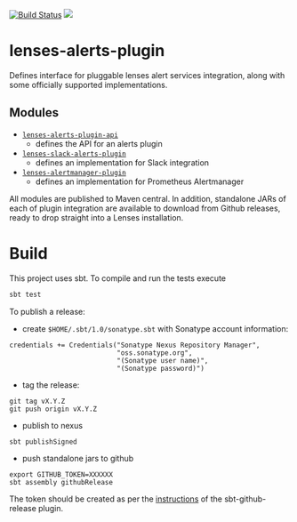 [![Build Status](https://travis-ci.org/Landoop/lenses-alerts-plugin.svg?branch=master)](https://travis-ci.org/Landoop/lenses-alerts-plugin)
[<img src="https://img.shields.io/maven-central/v/io.lenses/lenses-alerts-plugin.svg?label=latest%20release%20"/>](http://search.maven.org/#search%7Cga%7C1%7Ca%3A%22lenses-alerts-plugin%22)


# lenses-alerts-plugin

Defines interface for pluggable lenses alert services integration, along with
some officially supported implementations.

## Modules

- [`lenses-alerts-plugin-api`](./lenses-alerts-plugin-api)
  - defines the API for an alerts plugin
- [`lenses-slack-alerts-plugin`](./lenses-slack-alerts-plugin)
  - defines an implementation for Slack integration
- [`lenses-alertmanager-plugin`](./lenses-alertmanager-plugin)
  - defines an implementation for Prometheus Alertmanager
  
All modules are published to Maven central. In addition, standalone JARs of 
each of plugin integration are available to download from Github releases, ready
to drop straight into a Lenses installation.

# Build

This project uses sbt. To compile and run the tests execute


```bash
sbt test
```

To publish a release:

- create `$HOME/.sbt/1.0/sonatype.sbt` with Sonatype account information:

```
credentials += Credentials("Sonatype Nexus Repository Manager",
                           "oss.sonatype.org",
                           "(Sonatype user name)",
                           "(Sonatype password)")
```

- tag the release:

```
git tag vX.Y.Z
git push origin vX.Y.Z
```

- publish to nexus
```
sbt publishSigned
```

- push standalone jars to github
```
export GITHUB_TOKEN=XXXXXX
sbt assembly githubRelease
```

The token should be created as per the [instructions](https://github.com/ohnosequences/sbt-github-release/tree/master#credentials) of the sbt-github-release plugin.
